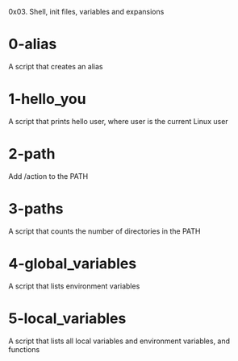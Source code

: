 0x03. Shell, init files, variables and expansions

# 0-alias
A script that creates an alias

# 1-hello_you 
A script that prints hello user, where user is the current Linux user

# 2-path
Add /action to the PATH

# 3-paths
A script that counts the number of directories in the PATH

# 4-global_variables
A script that lists environment variables

# 5-local_variables
A script that lists all local variables and environment variables, and functions
